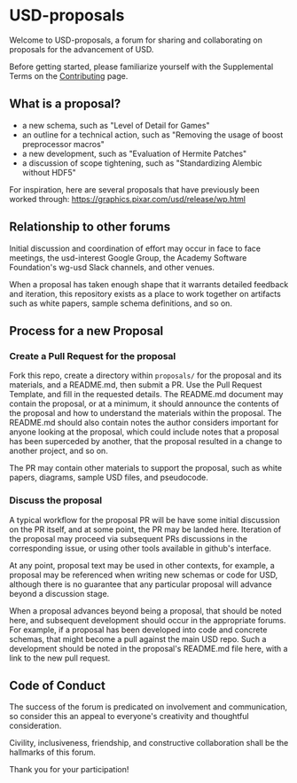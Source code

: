 # USD-proposals

Welcome to USD-proposals, a forum for sharing and collaborating on proposals for the advancement of USD.

Before getting started, please familiarize yourself with the Supplemental Terms on the [Contributing](https://graphics.pixar.com/usd/dev/contributing_to_usd.html) page.

## What is a proposal?

- a new schema, such as "Level of Detail for Games"
- an outline for a technical action, such as "Removing the usage of boost preprocessor macros"
- a new development, such as "Evaluation of Hermite Patches"
- a discussion of scope tightening, such as "Standardizing Alembic without HDF5"

For inspiration, here are several proposals that have previously been worked through: https://graphics.pixar.com/usd/release/wp.html

## Relationship to other forums

Initial discussion and coordination of effort may occur in face to face meetings, the usd-interest Google Group, the Academy Software Foundation's wg-usd Slack channels, and other venues. 

When a proposal has taken enough shape that it warrants detailed feedback and iteration, this repository exists as a place to work together on artifacts such as white papers, sample schema definitions, and so on.

## Process for a new Proposal

### Create a Pull Request for the proposal

Fork this repo, create a directory within `proposals/` for the proposal and its materials, and a README.md, then submit a PR. Use the Pull Request Template, and fill in the requested details. The README.md document may contain the proposal, or at a minimum, it should announce the contents of the proposal and how to understand the materials within the proposal. The README.md should also contain notes the author considers important for anyone looking at the proposal, which could include notes that a proposal has been superceded by another, that the proposal resulted in a change to another project, and so on.

The PR may contain other materials to support the proposal, such as white papers, diagrams, sample USD files, and pseudocode. 

### Discuss the proposal

A typical workflow for the proposal PR will be have some initial discussion on the PR itself, and at some point, the PR may be landed here. Iteration of the proposal may proceed via subsequent PRs discussions in the corresponding issue, or using other tools available in github's interface.

At any point, proposal text may be used in other contexts, for example, a proposal may be referenced when writing new schemas or code for USD, although there is no guarantee that any particular proposal will advance beyond a discussion stage.

When a proposal advances beyond being a proposal, that should be noted here, and subsequent development should occur in the appropriate forums. For example, if a proposal has been developed into code and concrete schemas, that might become a pull against the main USD repo. Such a development should be noted in the proposal's README.md file here, with a link to the new pull request.

## Code of Conduct

The success of the forum is predicated on involvement and communication, so consider this an appeal to everyone's creativity and thoughtful consideration.

Civility, inclusiveness, friendship, and constructive collaboration shall be the hallmarks of this forum.

Thank you for your participation!
